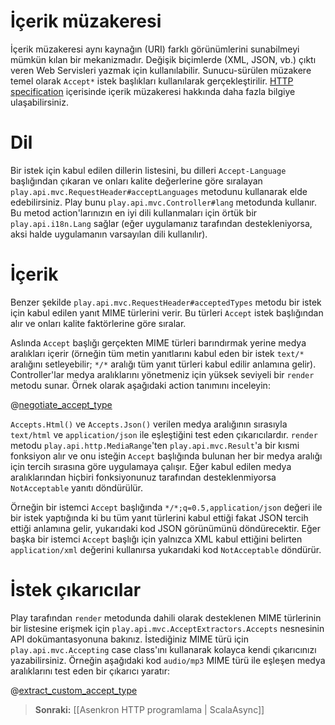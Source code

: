 <!--- Copyright (C) 2009-2013 Typesafe Inc. <http://www.typesafe.com> -->
# İçerik müzakeresi

İçerik müzakeresi aynı kaynağın (URI) farklı görünümlerini sunabilmeyi mümkün kılan bir mekanizmadır. Değişik biçimlerde (XML, JSON, vb.) çıktı veren Web Servisleri yazmak için kullanılabilir. Sunucu-sürülen müzakere temel olarak `Accept*` istek başlıkları kullanılarak gerçekleştirilir. [HTTP specification](http://www.w3.org/Protocols/rfc2616/rfc2616-sec12.html) içerisinde içerik müzakeresi hakkında daha fazla bilgiye ulaşabilirsiniz.

# Dil

Bir istek için kabul edilen dillerin listesini, bu dilleri `Accept-Language` başlığından çıkaran ve onları kalite değerlerine göre sıralayan `play.api.mvc.RequestHeader#acceptLanguages` metodunu kullanarak elde edebilirsiniz. Play bunu `play.api.mvc.Controller#lang` metodunda kullanır. Bu metod action'larınızın en iyi dili kullanmaları için örtük bir `play.api.i18n.Lang` sağlar (eğer uygulamanız tarafından destekleniyorsa, aksi halde uygulamanın varsayılan dili kullanılır).

# İçerik

Benzer şekilde `play.api.mvc.RequestHeader#acceptedTypes` metodu bir istek için kabul edilen yanıt MIME türlerini verir. Bu türleri `Accept` istek başlığından alır ve onları kalite faktörlerine göre sıralar.

Aslında `Accept` başlığı gerçekten MIME türleri barındırmak yerine medya aralıkları içerir (örneğin tüm metin yanıtlarını kabul eden bir istek `text/*` aralığını setleyebilir; `*/*` aralığı tüm yanıt türleri kabul edilir anlamına gelir). Controller'lar medya aralıklarını yönetmeniz için yüksek seviyeli bir `render` metodu sunar. Örnek olarak aşağıdaki action tanımını inceleyin:

@[negotiate_accept_type](code/ScalaContentNegotiation.scala)

`Accepts.Html()` ve `Accepts.Json()` verilen medya aralığının sırasıyla `text/html` ve `application/json` ile eşleştiğini test eden çıkarıcılardır. `render` metodu `play.api.http.MediaRange`'ten `play.api.mvc.Result`'a bir kısmi fonksiyon alır ve onu isteğin `Accept` başlığında bulunan her bir medya aralığı için tercih sırasına göre uygulamaya çalışır. Eğer kabul edilen medya aralıklarından hiçbiri fonksiyonunuz tarafından desteklenmiyorsa `NotAcceptable` yanıtı döndürülür.

Örneğin bir istemci `Accept` başlığında `*/*;q=0.5,application/json` değeri ile bir istek yaptığında ki bu tüm yanıt türlerini kabul ettiği fakat JSON tercih ettiği anlamına gelir, yukarıdaki kod JSON görünümünü döndürecektir. Eğer başka bir istemci `Accept` başlığı için yalnızca XML kabul ettiğini belirten `application/xml` değerini kullanırsa yukarıdaki kod `NotAcceptable` döndürür.

# İstek çıkarıcılar

Play tarafından `render` metodunda dahili olarak desteklenen MIME türlerinin bir listesine erişmek için `play.api.mvc.AcceptExtractors.Accepts` nesnesinin API dokümantasyonuna bakınız. İstediğiniz MIME türü için `play.api.mvc.Accepting` case class'ını kullanarak kolayca kendi çıkarıcınızı yazabilirsiniz. Örneğin aşağıdaki kod `audio/mp3` MIME türü ile eşleşen medya aralıklarını test eden bir çıkarıcı yaratır:

@[extract_custom_accept_type](code/ScalaContentNegotiation.scala)


> **Sonraki:** [[Asenkron HTTP programlama | ScalaAsync]]
